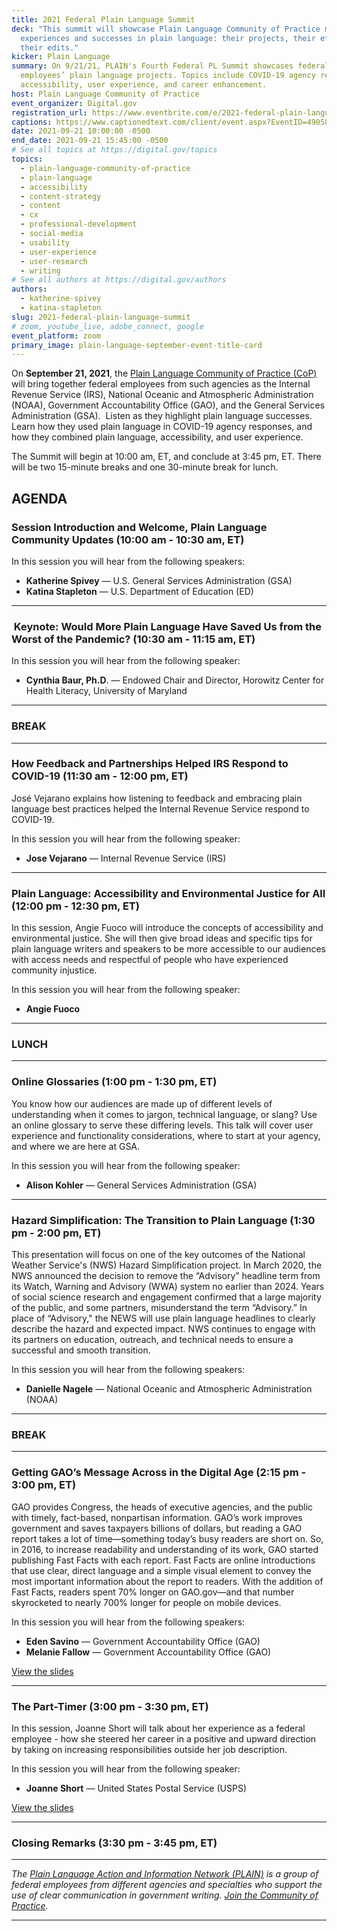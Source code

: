 ```yaml
---
title: 2021 Federal Plain Language Summit
deck: "This summit will showcase Plain Language Community of Practice members’
  experiences and successes in plain language: their projects, their efforts,
  their edits."
kicker: Plain Language
summary: On 9/21/21, PLAIN's Fourth Federal PL Summit showcases federal
  employees’ plain language projects. Topics include COVID-19 agency responses,
  accessibility, user experience, and career enhancement.
host: Plain Language Community of Practice
event_organizer: Digital.gov
registration_url: https://www.eventbrite.com/e/2021-federal-plain-language-summit-tickets-170474102630
captions: https://www.captionedtext.com/client/event.aspx?EventID=4905834&CustomerID=321
date: 2021-09-21 10:00:00 -0500
end_date: 2021-09-21 15:45:00 -0500
# See all topics at https://digital.gov/topics
topics:
  - plain-language-community-of-practice
  - plain-language
  - accessibility
  - content-strategy
  - content
  - cx
  - professional-development
  - social-media
  - usability
  - user-experience
  - user-research
  - writing
# See all authors at https://digital.gov/authors
authors:
  - katherine-spivey
  - katina-stapleton
slug: 2021-federal-plain-language-summit
# zoom, youtube_live, adobe_connect, google
event_platform: zoom
primary_image: plain-language-september-event-title-card
---
```

On **September 21, 2021**, the [Plain Language Community of Practice (CoP)](https://digital.gov/communities/plain-language/) will bring together federal employees from such agencies as the Internal Revenue Service (IRS), National Oceanic and Atmospheric Administration (NOAA), Government Accountability Office (GAO), and the General Services Administration (GSA).  Listen as they highlight plain language successes. Learn how they used plain language in COVID-19 agency responses, and how they combined plain language, accessibility, and user experience.

The Summit will begin at 10:00 am, ET, and conclude at 3:45 pm, ET. There will be two 15-minute breaks and one 30-minute break for lunch.

## AGENDA

### Session Introduction and Welcome, Plain Language Community Updates (10:00 am - 10:30 am, ET)

In this session you will hear from the following speakers:

* **Katherine Spivey** — U.S. General Services Administration (GSA)
* **Katina Stapleton** — U.S. Department of Education (ED)

- - -

###  Keynote: Would More Plain Language Have Saved Us from the Worst of the Pandemic? (10:30 am - 11:15 am, ET)

In this session you will hear from the following speaker:

* **Cynthia Baur, Ph.D**. — Endowed Chair and Director, Horowitz Center for Health Literacy, University of Maryland

- - -

### BREAK

- - -

### How Feedback and Partnerships Helped IRS Respond to COVID-19 (11:30 am - 12:00 pm, ET)

José Vejarano explains how listening to feedback and embracing plain language best practices helped the Internal Revenue Service respond to COVID-19.

In this session you will hear from the following speaker:

* **Jose Vejarano** — Internal Revenue Service (IRS)

- - -

### Plain Language: Accessibility and Environmental Justice for All (12:00 pm - 12:30 pm, ET)

In this session, Angie Fuoco will introduce the concepts of accessibility and environmental justice.  She will then give broad ideas and specific tips for plain language writers and speakers to be more accessible to our audiences with access needs and respectful of people who have experienced community injustice.

In this session you will hear from the following speaker:

* **Angie Fuoco**

- - -

### LUNCH

- - -

### Online Glossaries (1:00 pm - 1:30 pm, ET)

You know how our audiences are made up of different levels of understanding when it comes to jargon, technical language, or slang? Use an online glossary to serve these differing levels. This talk will cover user experience and functionality considerations, where to start at your agency, and where we are here at GSA.

In this session you will hear from the following speaker:

* **Alison Kohler** — General Services Administration (GSA)

- - -

### Hazard Simplification: The Transition to Plain Language (1:30 pm - 2:00 pm, ET)

This presentation will focus on one of the key outcomes of the National Weather Service's (NWS) Hazard Simplification project. In March 2020, the NWS announced the decision to remove the “Advisory” headline term from its Watch, Warning and Advisory (WWA) system no earlier than 2024. Years of social science research and engagement confirmed that a large majority of the public, and some partners, misunderstand the term “Advisory.” In place of “Advisory," the NEWS will use plain language headlines to clearly describe the hazard and expected impact. NWS continues to engage with its partners on education, outreach, and technical needs to ensure a successful and smooth transition.

In this session you will hear from the following speakers:

* **Danielle Nagele** — National Oceanic and Atmospheric Administration (NOAA)

- - -

### BREAK

- - -

### Getting GAO’s Message Across in the Digital Age (2:15 pm - 3:00 pm, ET)

GAO provides Congress, the heads of executive agencies, and the public with timely, fact-based, nonpartisan information. GAO’s work improves government and saves taxpayers billions of dollars, but reading a GAO report takes a lot of time—something today’s busy readers are short on. So, in 2016, to increase readability and understanding of its work, GAO started publishing Fast Facts with each report. Fast Facts are online introductions that use clear, direct language and a simple visual element to convey the most important information about the report to readers. With the addition of Fast Facts, readers spent 70% longer on GAO.gov—and that number skyrocketed to nearly 700% longer for people on mobile devices.

In this session you will hear from the following speakers:

* **Eden Savino** — Government Accountability Office (GAO)
* **Melanie Fallow** — Government Accountability Office (GAO)

[View the slides](https://digital.gov/files/getting-gao-message-across-final.pptx)

- - -

### The Part-Timer (3:00 pm - 3:30 pm, ET)

In this session, Joanne Short will talk about her experience as a federal employee - how she steered her career in a positive and upward direction by taking on increasing responsibilities outside her job description.

In this session you will hear from the following speaker:

* **Joanne Short** — United States Postal Service (USPS)

[View the slides](https://digital.gov/files/pl-summit-volunteerism-joanne.pptx)

- - -

### Closing Remarks (3:30 pm - 3:45 pm, ET) 

- - -

*The [Plain Language Action and Information Network (PLAIN)](https://www.plainlanguage.gov/) is a group of federal employees from different agencies and specialties who support the use of clear communication in government writing. [Join the Community of Practice](https://digital.gov/communities/plain-language/).*

- - -
